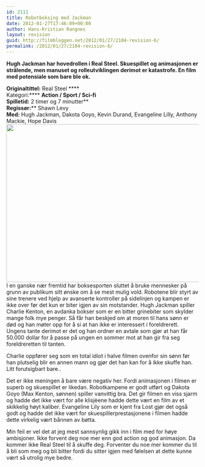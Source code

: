 ```yaml
---
id: 2111
title: Robotboksing med Jackman
date: 2012-01-27T17:46:09+00:00
author: Hans-Kristian Rangnes
layout: revision
guid: http://filmbloggen.net/2012/01/27/2104-revision-6/
permalink: /2012/01/27/2104-revision-6/
---
```

**Hugh Jackman har hovedrollen i Real Steel. Skuespillet og animasjonen er strålende, men manuset og rolleutviklingen derimot er katastrofe. En film med potensiale som bare ble ok.<!--more-->**

**Originaltittel:** Real Steel ****  
Kategori:**** ****Action / Sport **/** Sci-fi**  
**Spilletid:**** 2 timer og 7 minutter**  
**Regissør:**** Shawn Levy  
**Med:** Hugh Jackman, Dakota Goyo, Kevin Durand, Evangeline Lilly, Anthony Mackie, Hope Davis  
<a href="http://filmbloggen.net/?attachment_id=2105" rel="attachment wp-att-2105"><img class="alignnone size-large wp-image-2105" src="http://filmbloggen.net/wp-content/uploads//2012/01/real-steel2-620x413.jpg" alt="" width="620" height="413" /></a>  
I en ganske nær fremtid har boksesporten sluttet å bruke mennesker på grunn av publikum sitt ønske om å se mest mulig vold. Robotene blir styrt av sine trenere ved hjelp av avanserte kontroller på sidelinjen og kampen er ikke over før det kun er biter igjen av sin motstander. Hugh Jackman spiller Charlie Kenton, en avdanka bokser som er en bitter grinebiter som skylder mange folk mye penger. Så får han beskjed om at moren til hans sønn er død og han møter opp for å si at han ikke er interessert i foreldrerett. Ungens tante derimot er det og han ordner en avtale som gjør at han får 50.000 dollar for å passe på ungen en sommer mot at han gir fra seg foreldreretten til tanten.

Charlie oppfører seg som en total idiot i halve filmen ovenfor sin sønn før han plutselig blir en annen mann og gjør det han kan for å ikke skuffe han. Litt forutsigbart bare..

Det er ikke meningen å bare være negativ her. Fordi animasjonen i filmen er superb og skuespillet er likedan. Robotkampene er godt utført og Dakota Goyo (Max Kenton, sønnen) spiller vanvittig bra. Det gir filmen en viss sjarm og hadde det ikke vært for alle klisjèene hadde dette vært en film av et skikkelig høyt kaliber. Evangeline Lily som er kjent fra Lost gjør det også godt og hadde det ikke vært for skuespillerprestasjonene i filmen hadde dette virkelig vært bånnen av bøtta.

Min feil er vel det at jeg mest sannsynlig gikk inn i film med for høye ambisjoner. Ikke forvent deg noe mer enn god action og god animasjon. Da kommer ikke Real Steel til å skuffe deg. Forventer du noe mer kommer du til å bli som meg og bli bitter fordi du sitter igjen med følelsen at dette kunne vært så utrolig mye bedre.